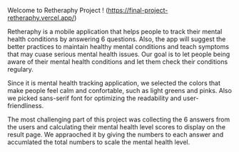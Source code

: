 Welcome to Retheraphy Project ! (https://final-project-retheraphy.vercel.app/)

Retheraphy is a mobile application that helps people to track their mental health conditions by answering 6 questions. Also, the app will suggest the better practices to maintain healthy mental conditions and teach symptoms that may cuase serious mental health issues. Our goal is to let people being aware of their mental health conditions and let them check their conditions regulary.

Since it is mental health tracking application, we selected the colors that make people feel calm and confortable, such as light greens and pinks. Also we picked sans-serif font for optimizing the readability and user-friendliness.

The most challenging part of this project was collecting the 6 answers from the users and calculating their mental health level scores to display on the result page. We appraoched it by giving the numbers to each answer and accumlated the total numbers to scale the mental health level. 
